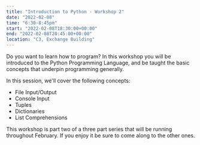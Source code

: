 ```yaml
---
title: "Introduction to Python - Workshop 2"
date: "2022-02-08"
time: "6:30-8:45pm"
start: "2022-02-08T18:30:00+00:00"
end: "2022-02-08T20:45:00+00:00"
location: "C3, Exchange Building"
---
```


Do you want to learn how to program? In this workshop you will be introduced to the Python Programming Language, and be taught the basic concepts that underpin programming generally.

In this session, we'll cover the following concepts:
 - File Input/Output
 - Console Input
 - Tuples
 - Dictionaries
 - List Comprehensions

This workshop is part two of a three part series that will be running throughout February. If you enjoy it be sure to come along to the other ones.

